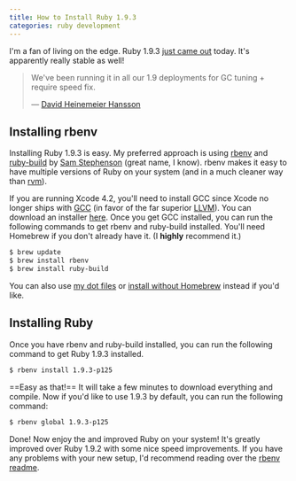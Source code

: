 ```yaml
---
title: How to Install Ruby 1.9.3
categories: ruby development
---
```


I'm a fan of living on the edge. Ruby 1.9.3 [just came out](http://blade.nagaokaut.ac.jp/cgi-bin/scat.rb/ruby/ruby-core/40527) today. It's apparently really stable as well!

> We've been running it in all our 1.9 deployments for GC tuning + require speed fix.
>
> — [David Heinemeier Hansson](https://twitter.com/dhh/status/130731723750244352)

## Installing rbenv

Installing Ruby 1.9.3 is easy. My preferred approach is using [rbenv](https://github.com/sstephenson/rbenv) and [ruby-build](https://github.com/sstephenson/ruby-build) by [Sam Stephenson](https://github.com/sstephenson) (great name, I know). rbenv makes it easy to have multiple versions of Ruby on your system (and in a much cleaner way than [rvm](http://beginrescueend.com/)).

If you are running Xcode 4.2, you'll need to install GCC since Xcode no longer ships with [GCC](http://gcc.gnu.org/) (in favor of the far superior [LLVM](http://llvm.org/)). You can download an installer [here](https://github.com/kennethreitz/osx-gcc-installer/downloads). Once you get GCC installed, you can run the following commands to get rbenv and ruby-build installed. You'll need Homebrew if you don't already have it. (I **highly** recommend it.)

``` bash
$ brew update
$ brew install rbenv
$ brew install ruby-build
```

You can also use [my dot files](https://github.com/soffes/dotfiles) or [install without Homebrew](https://github.com/sstephenson/rbenv#section_2.1) instead if you'd like.

## Installing Ruby

Once you have rbenv and ruby-build installed, you can run the following command to get Ruby 1.9.3 installed.

``` bash
$ rbenv install 1.9.3-p125
```

==Easy as that!== It will take a few minutes to download everything and compile. Now if you'd like to use 1.9.3 by default, you can run the following command:

``` bash
$ rbenv global 1.9.3-p125
```

Done! Now enjoy the and improved Ruby on your system! It's greatly improved over Ruby 1.9.2 with some nice speed improvements. If you have any problems with your new setup, I'd recommend reading over the [rbenv readme](https://github.com/sstephenson/rbenv#readme).
